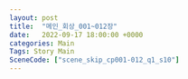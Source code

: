 ```yaml
---
layout: post
title:  "메인_회상_001~012장"
date:   2022-09-17 18:00:00 +0000
categories: Main
Tags: Story Main
SceneCode: ["scene_skip_cp001-012_q1_s10"]
---
```


